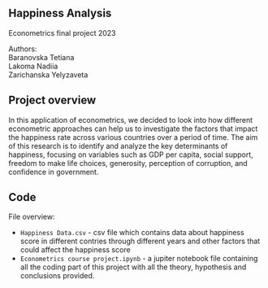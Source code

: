 ## Happiness Analysis
Econometrics final project 2023

Authors:\
Baranovska Tetiana\
Lakoma Nadiia\
Zarichanska Yelyzaveta

## Project overview
In this application of econometrics, we decided to look into how different econometric approaches can help us to investigate the factors that impact the happiness rate across various countries over a period of time. The aim of this research is to identify and analyze the key determinants of happiness, focusing on variables such as GDP per capita, social support, freedom to make life choices, generosity, perception of corruption, and confidence in government.

## Code
File overview:
* ```Happiness Data.csv``` - csv file which contains data about happiness score in different contries through different years and other factors that could affect the happiness score
* ```Econometrics course project.ipynb``` - a jupiter notebook file containing all the coding part of this project with all the theory, hypothesis and conclusions provided.
